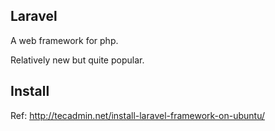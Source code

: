 Laravel
-------------

A web framework for php.

Relatively new but quite popular.


Install
-----------------------
Ref: http://tecadmin.net/install-laravel-framework-on-ubuntu/
